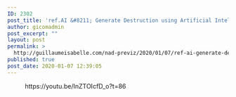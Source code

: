 ```yaml
---
ID: 2302
post_title: 'ref.AI &#8211; Generate Destruction using Artificial Intelligence'
author: gicomadmin
post_excerpt: ""
layout: post
permalink: >
  http://guillaumeisabelle.com/nad-previz/2020/01/07/ref-ai-generate-destruction-using-artificial-intelligence/
published: true
post_date: 2020-01-07 12:39:05
---
```

<!-- wp:core-embed/youtube {"url":"https://youtu.be/InZTOIcfD_o?t=86","type":"video","providerNameSlug":"youtube","className":"wp-embed-aspect-16-9 wp-has-aspect-ratio"} --><figure class="wp-block-embed-youtube wp-block-embed is-type-video is-provider-youtube wp-embed-aspect-16-9 wp-has-aspect-ratio">

<div class="wp-block-embed__wrapper">
  https://youtu.be/InZTOIcfD_o?t=86
</div></figure> 

<!-- /wp:core-embed/youtube -->
